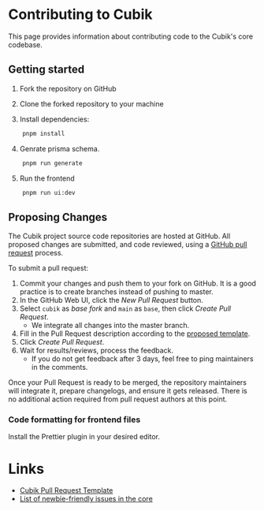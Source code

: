# Contributing to Cubik

This page provides information about contributing code to the Cubik's core codebase.

## Getting started

1. Fork the repository on GitHub

2. Clone the forked repository to your machine

3. Install dependencies:

```bash
    pnpm install
```

4. Genrate prisma schema.

```bash
    pnpm run generate
```

5. Run the frontend

```bash
    pnpm run ui:dev
```
## Proposing Changes

The Cubik project source code repositories are hosted at GitHub.
All proposed changes are submitted, and code reviewed, using a [GitHub pull request](https://docs.github.com/en/pull-requests/collaborating-with-pull-requests/proposing-changes-to-your-work-with-pull-requests/about-pull-requests) process.

To submit a pull request:

1. Commit your changes and push them to your fork on GitHub.
   It is a good practice is to create branches instead of pushing to master.
2. In the GitHub Web UI, click the _New Pull Request_ button.
3. Select `cubik` as _base fork_ and `main` as `base`, then click _Create Pull Request_.
   - We integrate all changes into the master branch.
4. Fill in the Pull Request description according to the [proposed template](https://github.com/methlox/cubik/blob/contribution/PULL_REQUEST_TEMPLATE.md).
5. Click _Create Pull Request_.
6. Wait for results/reviews, process the feedback.
   - If you do not get feedback after 3 days, feel free to ping maintainers in the comments.

Once your Pull Request is ready to be merged,
the repository maintainers will integrate it, prepare changelogs, and
ensure it gets released.
There is no additional action required from pull request authors at this point.

### Code formatting for frontend files

Install the Prettier plugin in your desired editor.

# Links

- [Cubik Pull Request Template](https://github.com/methlox/cubik/blob/contribution/PULL_REQUEST_TEMPLATE.md)
- [List of newbie-friendly issues in the core](<https://github.com/cubik-so/cubik/issues?q=is%3Aopen+is%3Aissue+label%3A%22good+first+issue%22>)
```
